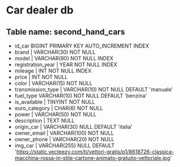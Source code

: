 # Car dealer db

## Table name: second_hand_cars

- id_car BIGINT PRIMARY KEY AUTO_INCREMENT INDEX
- brand | VARCHAR(30) NOT NULL
- model | VARCHAR(80) NOT NULL INDEX
- registration_year | YEAR NOT NULL INDEX
- mileage | INT NOT NULL INDEX
- price | INT NOT NULL 
- color | VARCHAR(15) NOT NULL
- transmission_type | VARCHAR(10) NOT NULL DEFAULT 'manuale'
- fuel_type VARCHAR(10) NOT NULL DEFAULT 'benzina'
- is_available | TINYINT NOT NULL
- euro_category | CHAR(6) NOT NULL
- power | VARCHAR(50) NOT NULL
- description | TEXT NULL
- origin_car | VARCHAR(30) NULL DEFAULT 'italia'
- owner_email | VARCHAR(100) NOT NULL
- owner_phone | VARCHAR(20) NOT NULL
- img_car | VARCHAR(255) NULL DEFAULT 'https://static.vecteezy.com/ti/vettori-gratis/p1/8618726-classica-macchina-rossa-in-stile-cartone-animato-gratuito-vettoriale.jpg'

